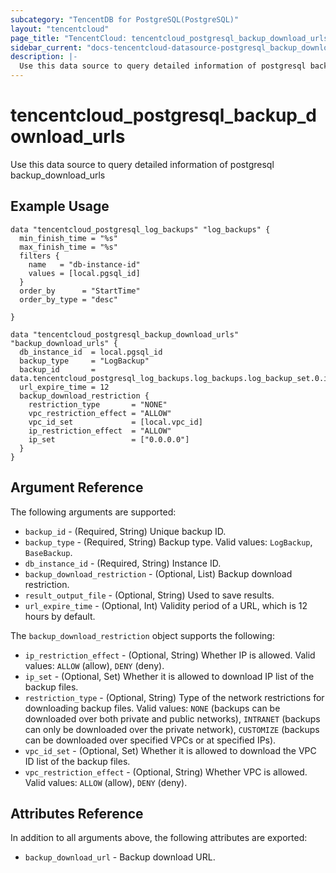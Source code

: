 ```yaml
---
subcategory: "TencentDB for PostgreSQL(PostgreSQL)"
layout: "tencentcloud"
page_title: "TencentCloud: tencentcloud_postgresql_backup_download_urls"
sidebar_current: "docs-tencentcloud-datasource-postgresql_backup_download_urls"
description: |-
  Use this data source to query detailed information of postgresql backup_download_urls
---
```


# tencentcloud_postgresql_backup_download_urls

Use this data source to query detailed information of postgresql backup_download_urls

## Example Usage

```hcl
data "tencentcloud_postgresql_log_backups" "log_backups" {
  min_finish_time = "%s"
  max_finish_time = "%s"
  filters {
    name   = "db-instance-id"
    values = [local.pgsql_id]
  }
  order_by      = "StartTime"
  order_by_type = "desc"

}

data "tencentcloud_postgresql_backup_download_urls" "backup_download_urls" {
  db_instance_id  = local.pgsql_id
  backup_type     = "LogBackup"
  backup_id       = data.tencentcloud_postgresql_log_backups.log_backups.log_backup_set.0.id
  url_expire_time = 12
  backup_download_restriction {
    restriction_type       = "NONE"
    vpc_restriction_effect = "ALLOW"
    vpc_id_set             = [local.vpc_id]
    ip_restriction_effect  = "ALLOW"
    ip_set                 = ["0.0.0.0"]
  }
}
```

## Argument Reference

The following arguments are supported:

* `backup_id` - (Required, String) Unique backup ID.
* `backup_type` - (Required, String) Backup type. Valid values: `LogBackup`, `BaseBackup`.
* `db_instance_id` - (Required, String) Instance ID.
* `backup_download_restriction` - (Optional, List) Backup download restriction.
* `result_output_file` - (Optional, String) Used to save results.
* `url_expire_time` - (Optional, Int) Validity period of a URL, which is 12 hours by default.

The `backup_download_restriction` object supports the following:

* `ip_restriction_effect` - (Optional, String) Whether IP is allowed. Valid values: `ALLOW` (allow), `DENY` (deny).
* `ip_set` - (Optional, Set) Whether it is allowed to download IP list of the backup files.
* `restriction_type` - (Optional, String) Type of the network restrictions for downloading backup files. Valid values: `NONE` (backups can be downloaded over both private and public networks), `INTRANET` (backups can only be downloaded over the private network), `CUSTOMIZE` (backups can be downloaded over specified VPCs or at specified IPs).
* `vpc_id_set` - (Optional, Set) Whether it is allowed to download the VPC ID list of the backup files.
* `vpc_restriction_effect` - (Optional, String) Whether VPC is allowed. Valid values: `ALLOW` (allow), `DENY` (deny).

## Attributes Reference

In addition to all arguments above, the following attributes are exported:

* `backup_download_url` - Backup download URL.



